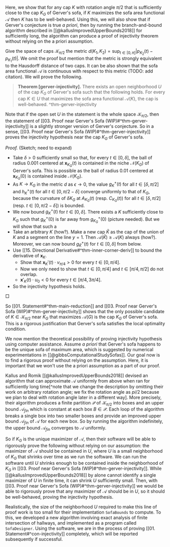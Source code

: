 Here, we show that for any cap $K$ with rotation angle $\pi/2$ that is sufficiently close to the cap $K_G$ of Gerver's sofa, if $K$ maximizes the sofa area functional $\mathcal{A}$ then $K$ has to be well-behaved. Using this, we will also show that if Gerver's conjecture is true _a priori_, then by running the branch-and-bound algorithm described in [[@kallusImprovedUpperBounds2018]] for sufficiently long, the algorithm can produce a proof of injectivity theorem without relying on the a priori assumption.

Give the space of caps $\mathcal{K}_{\pi/2}$ the metric $d(K_1, K_2) = \sup_{t \in [0, \pi]} \left| p_{K_2}(t) - p_{K_1}(t) \right|$. We omit the proof but mention that the metric is strongly equivalent to the Hausdorff distance of two caps. It can be also shown that the sofa area functional $\mathcal{A}$ is continuous with respect to this metric (TODO: add citation). We will prove the following.

> __Theorem [gerver-injectivity].__ There exists an open neighborhood $U$ of the cap $K_G$ of Gerver's sofa such that the following holds. For every cap $K \in U$ that maximizes the sofa area functional $\mathcal{A}(K)$, the cap is well-behaved. ^thm-gerver-injectivity

Note that if the open set $U$ in the statement is the whole space $\mathcal{K}_{\pi/2}$, then the statement of [[03. Proof near Gerver's Sofa (WIP)#^thm-gerver-injectivity]] is a slightly stronger version of Gerver's conjecture. So in a sense, [[03. Proof near Gerver's Sofa (WIP)#^thm-gerver-injectivity]] proves the injectivity hypothesis near the cap $K_G$ of Gerver's sofa.

_Proof._ (Sketch; need to expand)

- Take $\delta > 0$ sufficiently small so that, for every $t \in [0, \delta]$, the ball of radius 0.001 centered at $\mathbf{x}_{K_G}(t)$ is contained in the niche $\mathcal{N}(K_G)$ of Gerver's sofa. This is possible as the ball of radius 0.01 centered at $\mathbf{x}_{K_G}(0)$ is contained inside $\mathcal{N}(K_G)$.
- As $K \to K_G$ in the metric $d$ as $\epsilon \to 0$, the value $g^+_K(t)$ for all $t \in [\delta, \pi/2]$ and $h^+_K(t)$ for all $t \in [0, \pi/2 - \delta]$ converge uniformly to that of $K_G$, because the curvature of $\delta K_G$ at $A_{K_G}(t)$ (resp. $C_{K_G}(t)$) for all $t \in [\delta, \pi/2]$ (resp. $t \in [0, \pi/2 - \delta]$) is bounded.
- We now bound $g_K^+(t)$ for $t \in [0, \delta]$. There exists a $K$ sufficiently close to $K_G$ such that $g_K^+(0)$ is far away from $g_{K_G}^+(0)$ (picture needed). But we will show that such a 
- Take an arbitrary $K$ (how?). Make a new cap $\hat{K}$ as the cap of the union of $K$ and a segment on the line $y=1$. Then $\mathcal{A}(\hat{K}) \geq \mathcal{A}(K)$ always (how?). Moreover, we can now bound $g_{\hat{K}}^+(t)$ for $t \in [0, \delta]$ from below.
- Use [[15. Directional Derivative#^thm-inner-corner-deriv]] to bound the derivative of $\mathbf{x}_K$.
	- Show that $\mathbf{x}_K'(t) \cdot v_{\pi/4} > 0$ for every $t \in [0, \pi/4]$.
	- Now we only need to show that $t \in [0, \pi/4]$ and $t \in [\pi/4, \pi/2]$ do not overlap.
	- $\mathbf{x}'_K(t) \cdot u_0 < 0$ for every $t \in [\pi/4, 3\pi/4]$.
- So the injectivity hypothesis holds.

□

So [[01. Statement#^thm-main-reduction]] and [[03. Proof near Gerver's Sofa (WIP)#^thm-gerver-injectivity]] shows that the only possible candidate of $K \in \mathcal{K}_{\pi/2}$ near $K_G$ that maximizes $\mathcal{A}(G)$ is the cap $K_G$ of Gerver's sofa. This is a rigorous justification that Gerver's sofa satisfies the local optimality condition.

We now mention the theoretical possibility of proving injectivity hypothesis using computer assistance. Assume _a priori_ that Gerver's sofa happens to be the unique sofa of maximum area, which is suggested by numerical experimentations in [[@gibbsComputationalStudySofas]]. Our goal now is to find a rigorous proof without relying on the assumption. Here, it is important that we won't use the a priori assumption as a part of our proof.

Kallus and Romik [[@kallusImprovedUpperBounds2018]] devised an algorithm that can approximate $\mathcal{A}$ uniformly from above when ran for sufficiently long time[^note that we change the description by omitting their work on arbitrary rotation angle; we fix the rotation angle as $pi/2$ because we plan to deal with rotation angle later in a different way]. More precisely, their algorithm produces a finite partition $\mathcal{P}$ of $\mathcal{K}_{\pi/2}$ into boxes and an upper bound $\mathcal{A}_{fin}$ which is constant at each box $B \in \mathcal{P}$. Each loop of the algorithm breaks a single box into two smaller boxes and provide an improved upper bound $\mathcal{A}_{fin}$ of $\mathcal{A}$ for each new box. So by running the algorithm indefinitely, the upper bound $\mathcal{A}_{fin}$ converges to $\mathcal{A}$ uniformly.

So if $K_G$ is the unique maximizer of $\mathcal{A}$, then their software will be able to rigorously prove the following without relying on our assumption: the maximizer of $\mathcal{A}$ should be contained in $U$, where $U$ is a small neighborhood of $K_G$ that shrinks over time as we run the software. We can run the software until $U$ shrinks enough to be contained inside the neighborhood of $K_G$ in [[03. Proof near Gerver's Sofa (WIP)#^thm-gerver-injectivity]]. While [[@kallusImprovedUpperBounds2018]] by alone cannot identify a single maximizer of $U$ in finite time, it can shrink $U$ sufficiently small. Then, with [[03. Proof near Gerver's Sofa (WIP)#^thm-gerver-injectivity]] we would be able to rigorously prove that any maximizer of $\mathcal{A}$ should be in $U$, so it should be well-behaved, proving the injectivity hypothesis.

Realistically, the size of the neighborhood $U$ required to make this line of proof work is too small for their implementation `SofaBounds` to compute. To this, we developed a new algorithm involving exact analysis of finite intersection of hallways, and implemented as a program called `SofaDesigner`. Using the software, we are in the process of proving [[01. Statement#^con-injectivity]] completely, which will be reported subsequently if successful.